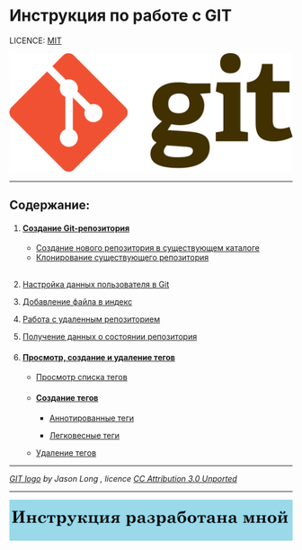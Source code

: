 # Инструкция по работе с GIT
 

 LICENCE: [MIT](license.md)

 ![](assets/1280px-Git-logo.svg.png)

 ---

 ## Содержание:
  1. #### [Создание Git-репозитория](createrepos.md)
     -  [Создание нового репозитория в существующем каталоге](gitinit.md)
     -  [Клонирование существующего репозитория]()

     <br/>

  1. [Настройка данных пользователя в Git](gitconfig.md)

  2. [Добавление файла в индекс](add.md)
  
  3. [Работа с удаленным репозиторием](repository.md)

  4. [Получение данных о состоянии репозитория](reposdatastatus.md)

  5. #### [Просмотр, создание и удаление тегов](tags.md)
     - [Просмотр списка тегов](taglist.md)

      - #### [Создание тегов](createtags.md)

        * [Аннотированные теги](atags.md)

        * [Легковесные теги](ltags.md) 

     * [Удаление тегов](deletetag.md)
----

*[GIT logo](http://git-scm.com/downloads/logos) by Jason Long , licence  [CC Attribution 3.0 Unported](https://creativecommons.org/licenses/by/3.0/deed.en)*

---

![](assets/Image.png)

